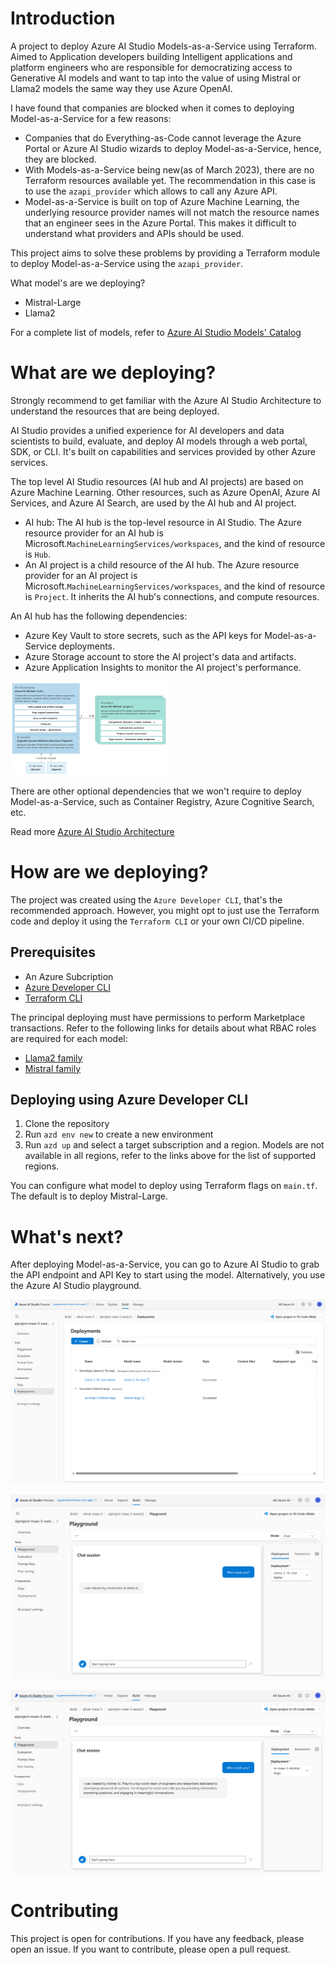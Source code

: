 # Introduction

A project to deploy Azure AI Studio Models-as-a-Service using Terraform. Aimed to Application developers building Intelligent applications and platform engineers who are responsible for democratizing access to Generative AI models and want to tap into the value of using Mistral or Llama2 models the same way they use Azure OpenAI.

I have found that companies are blocked when it comes to deploying Model-as-a-Service for a few reasons:

- Companies that do Everything-as-Code cannot leverage the Azure Portal or Azure AI Studio wizards to deploy Model-as-a-Service, hence, they are blocked.
- With Models-as-a-Service being new(as of March 2023), there are no Terraform resources available yet. The recommendation in this case is to use the `azapi_provider` which allows to call any Azure API.
- Model-as-a-Service is built on top of Azure Machine Learning, the underlying resource provider names will not match the resource names that an engineer sees in the Azure Portal. This makes it difficult to understand what providers and APIs should be used.

This project aims to solve these problems by providing a Terraform module to deploy Model-as-a-Service using the `azapi_provider`.

What model's are we deploying?
- Mistral-Large 
- Llama2

For a complete list of models, refer to [Azure AI Studio Models' Catalog](https://ai.azure.com/explore/models)

# What are we deploying?

Strongly recommend to get familiar with the Azure AI Studio Architecture to understand the resources that are being deployed.

AI Studio provides a unified experience for AI developers and data scientists to build, evaluate, and deploy AI models through a web portal, SDK, or CLI. It's built on capabilities and services provided by other Azure services.

The top level AI Studio resources (AI hub and AI projects) are based on Azure Machine Learning. Other resources, such as Azure OpenAI, Azure AI Services, and Azure AI Search, are used by the AI hub and AI project.

- AI hub: The AI hub is the top-level resource in AI Studio. The Azure resource provider for an AI hub is Microsoft.`MachineLearningServices/workspaces`, and the kind of resource is `Hub`.
- An AI project is a child resource of the AI hub. The Azure resource provider for an AI project is Microsoft.`MachineLearningServices/workspaces`, and the kind of resource is `Project`. It inherits the AI hub's connections, and compute resources.

An AI hub has the following dependencies:
- Azure Key Vault to store secrets, such as the API keys for Model-as-a-Service deployments.
- Azure Storage account to store the AI project's data and artifacts.
- Azure Application Insights to monitor the AI project's performance.

![Azure AI Studio Architecture](content/image.png)

There are other optional dependencies that we won't require to deploy Model-as-a-Service, such as Container Registry, Azure Cognitive Search, etc.

Read more [Azure AI Studio Architecture](https://learn.microsoft.com/en-us/azure/ai-studio/concepts/architecture)

# How are we deploying?

The project was created using the `Azure Developer CLI`, that's the recommended approach. However, you might opt to just use the Terraform code and deploy it using the `Terraform CLI` or your own CI/CD pipeline.

## Prerequisites

- An Azure Subcription
- [Azure Developer CLI](https://learn.microsoft.com/en-us/azure/developer/azure-developer-cli/overview)
- [Terraform CLI](https://learn.hashicorp.com/tutorials/terraform/install-cli)

The principal deploying must have permissions to perform Marketplace transactions. Refer to the following links for details about what RBAC roles are required for each model:

- [Llama2 family](https://learn.microsoft.com/en-us/azure/ai-studio/how-to/deploy-models-llama?tabs=azure-studio)
- [Mistral family](https://learn.microsoft.com/en-us/azure/ai-studio/how-to/deploy-models-mistral?tabs=azure-studio)

## Deploying using Azure Developer CLI

1. Clone the repository
2. Run `azd env new` to create a new environment
3. Run `azd up` and select a target subscription and a region. Models are not available in all regions, refer to the links above for the list of supported regions.

You can configure what model to deploy using Terraform flags on `main.tf`. The default is to deploy Mistral-Large.

# What's next?

After deploying Model-as-a-Service, you can go to Azure AI Studio to grab the API endpoint and API Key to start using the model. Alternatively, you use the Azure AI Studio playground.

![alt text](content/image-1.png)

![alt text](content/image-2.png)

![alt text](content/image-3.png)

# Contributing

This project is open for contributions. If you have any feedback, please open an issue. If you want to contribute, please open a pull request.